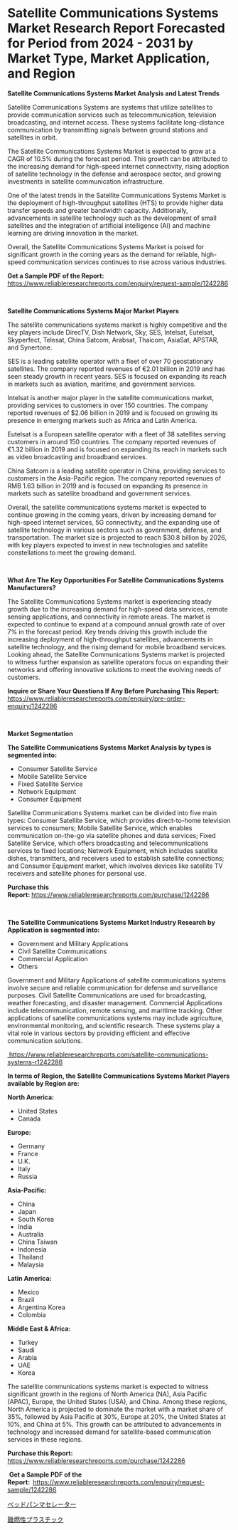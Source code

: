 <p><h1>Satellite Communications Systems Market Research Report Forecasted for Period from 2024 -  2031 by Market Type, Market Application, and Region</h1></p><p><strong>Satellite Communications Systems Market Analysis and Latest Trends</strong></p>
<p><p>Satellite Communications Systems are systems that utilize satellites to provide communication services such as telecommunication, television broadcasting, and internet access. These systems facilitate long-distance communication by transmitting signals between ground stations and satellites in orbit.</p><p>The Satellite Communications Systems Market is expected to grow at a CAGR of 10.5% during the forecast period. This growth can be attributed to the increasing demand for high-speed internet connectivity, rising adoption of satellite technology in the defense and aerospace sector, and growing investments in satellite communication infrastructure.</p><p>One of the latest trends in the Satellite Communications Systems Market is the deployment of high-throughput satellites (HTS) to provide higher data transfer speeds and greater bandwidth capacity. Additionally, advancements in satellite technology such as the development of small satellites and the integration of artificial intelligence (AI) and machine learning are driving innovation in the market.</p><p>Overall, the Satellite Communications Systems Market is poised for significant growth in the coming years as the demand for reliable, high-speed communication services continues to rise across various industries.</p></p>
<p><strong>Get a Sample PDF of the Report:&nbsp;</strong> <a href="https://www.reliableresearchreports.com/enquiry/request-sample/1242286">https://www.reliableresearchreports.com/enquiry/request-sample/1242286</a></p>
<p>&nbsp;</p>
<p><strong>Satellite Communications Systems Major Market Players</strong></p>
<p><p>The satellite communications systems market is highly competitive and the key players include DirecTV, Dish Network, Sky, SES, Intelsat, Eutelsat, Skyperfect, Telesat, China Satcom, Arabsat, Thaicom, AsiaSat, APSTAR, and Synertone.</p><p>SES is a leading satellite operator with a fleet of over 70 geostationary satellites. The company reported revenues of €2.01 billion in 2019 and has seen steady growth in recent years. SES is focused on expanding its reach in markets such as aviation, maritime, and government services.</p><p>Intelsat is another major player in the satellite communications market, providing services to customers in over 150 countries. The company reported revenues of $2.06 billion in 2019 and is focused on growing its presence in emerging markets such as Africa and Latin America.</p><p>Eutelsat is a European satellite operator with a fleet of 38 satellites serving customers in around 150 countries. The company reported revenues of €1.32 billion in 2019 and is focused on expanding its reach in markets such as video broadcasting and broadband services.</p><p>China Satcom is a leading satellite operator in China, providing services to customers in the Asia-Pacific region. The company reported revenues of RMB 1.63 billion in 2019 and is focused on expanding its presence in markets such as satellite broadband and government services.</p><p>Overall, the satellite communications systems market is expected to continue growing in the coming years, driven by increasing demand for high-speed internet services, 5G connectivity, and the expanding use of satellite technology in various sectors such as government, defense, and transportation. The market size is projected to reach $30.8 billion by 2026, with key players expected to invest in new technologies and satellite constellations to meet the growing demand.</p></p>
<p>&nbsp;</p>
<p><strong>What Are The Key Opportunities For Satellite Communications Systems Manufacturers?</strong></p>
<p><p>The Satellite Communications Systems market is experiencing steady growth due to the increasing demand for high-speed data services, remote sensing applications, and connectivity in remote areas. The market is expected to continue to expand at a compound annual growth rate of over 7% in the forecast period. Key trends driving this growth include the increasing deployment of high-throughput satellites, advancements in satellite technology, and the rising demand for mobile broadband services. Looking ahead, the Satellite Communications Systems market is projected to witness further expansion as satellite operators focus on expanding their networks and offering innovative solutions to meet the evolving needs of customers.</p></p>
<p><strong>Inquire or Share Your Questions If Any Before Purchasing This Report:</strong> <a href="https://www.reliableresearchreports.com/enquiry/pre-order-enquiry/1242286">https://www.reliableresearchreports.com/enquiry/pre-order-enquiry/1242286</a></p>
<p>&nbsp;</p>
<p><strong>Market Segmentation</strong></p>
<p><strong>The Satellite Communications Systems Market Analysis by types is segmented into:</strong></p>
<p><ul><li>Consumer Satellite Service</li><li>Mobile Satellite Service</li><li>Fixed Satellite Service</li><li>Network Equipment</li><li>Consumer Equipment</li></ul></p>
<p><p>Satellite Communications Systems market can be divided into five main types: Consumer Satellite Service, which provides direct-to-home television services to consumers; Mobile Satellite Service, which enables communication on-the-go via satellite phones and data services; Fixed Satellite Service, which offers broadcasting and telecommunications services to fixed locations; Network Equipment, which includes satellite dishes, transmitters, and receivers used to establish satellite connections; and Consumer Equipment market, which involves devices like satellite TV receivers and satellite phones for personal use.</p></p>
<p><strong>Purchase this Report:&nbsp;</strong><a href="https://www.reliableresearchreports.com/purchase/1242286">https://www.reliableresearchreports.com/purchase/1242286</a></p>
<p>&nbsp;</p>
<p><strong>The Satellite Communications Systems Market Industry Research by Application is segmented into:</strong></p>
<p><ul><li>Government and Military Applications</li><li>Civil Satellite Communications</li><li>Commercial Application</li><li>Others</li></ul></p>
<p><p>Government and Military Applications of satellite communications systems involve secure and reliable communication for defense and surveillance purposes. Civil Satellite Communications are used for broadcasting, weather forecasting, and disaster management. Commercial Applications include telecommunication, remote sensing, and maritime tracking. Other applications of satellite communications systems may include agriculture, environmental monitoring, and scientific research. These systems play a vital role in various sectors by providing efficient and effective communication solutions.</p></p>
<p><a href="https://www.reliableresearchreports.com/satellite-communications-systems-r1242286">&nbsp;https://www.reliableresearchreports.com/satellite-communications-systems-r1242286</a></p>
<p><strong>In terms of Region, the Satellite Communications Systems Market Players available by Region are:</strong></p>
<p>
    <p> <strong> North America: </strong>
        <ul>
            <li>United States</li>
            <li>Canada</li>
        </ul>
        </p> 
    <p> <strong> Europe: </strong>
        <ul>
            <li>Germany</li>
            <li>France</li>
            <li>U.K.</li>
            <li>Italy</li>
            <li>Russia</li>
        </ul>
        </p> 
    <p> <strong> Asia-Pacific: </strong>
        <ul>
            <li>China</li>
            <li>Japan</li>
            <li>South Korea</li>
            <li>India</li>
            <li>Australia</li>
            <li>China Taiwan</li>
            <li>Indonesia</li>
            <li>Thailand</li>
            <li>Malaysia</li>
        </ul>
        </p> 
    <p> <strong> Latin America: </strong>
        <ul>
            <li>Mexico</li>
            <li>Brazil</li>
            <li>Argentina Korea</li>
            <li>Colombia</li>
        </ul>
        </p> 
    <p> <strong> Middle East & Africa: </strong>
        <ul>
            <li>Turkey</li>
            <li>Saudi</li>
            <li>Arabia</li>
            <li>UAE</li>
            <li>Korea</li>
        </ul>
    </p>
    </p>
<p><p>The satellite communications systems market is expected to witness significant growth in the regions of North America (NA), Asia Pacific (APAC), Europe, the United States (USA), and China. Among these regions, North America is projected to dominate the market with a market share of 35%, followed by Asia Pacific at 30%, Europe at 20%, the United States at 10%, and China at 5%. This growth can be attributed to advancements in technology and increased demand for satellite-based communication services in these regions.</p></p>
<p><strong>Purchase this Report: </strong><a href="https://www.reliableresearchreports.com/purchase/1242286">https://www.reliableresearchreports.com/purchase/1242286</a></p>
<p>&nbsp;<strong>Get a Sample PDF of the Report:&nbsp;&nbsp;</strong><a href="https://www.reliableresearchreports.com/enquiry/request-sample/1242286">https://www.reliableresearchreports.com/enquiry/request-sample/1242286</a></p>
<p><strong></strong></p>
<p><p><a href="https://github.com/lababdou/Market-Research-Report-List-3/blob/main/939351320324.md">ベッドパンマセレーター</a></p><p><a href="https://medium.com/@orlohagenes_12279/%E7%82%8E%E7%97%87%E9%98%B2%E6%AD%A2%E6%80%A7%E3%83%97%E3%83%A9%E3%82%B9%E3%83%81%E3%83%83%E3%82%AF%E5%B8%82%E5%A0%B4%E8%A6%8F%E6%A8%A1%E3%81%AF-%E3%82%B0%E3%83%AD%E3%83%BC%E3%83%90%E3%83%AB%E7%94%A3%E6%A5%AD%E3%81%AB%E3%81%8A%E3%81%91%E3%82%8B%E6%9C%80%E9%81%A9%E3%81%AA%E3%83%9E%E3%83%BC%E3%82%B1%E3%83%86%E3%82%A3%E3%83%B3%E3%82%B0%E3%83%81%E3%83%A3%E3%83%8D%E3%83%AB%E3%82%92%E7%A4%BA%E3%81%97%E3%81%A6%E3%81%84%E3%81%BE%E3%81%99-c5495609526a">難燃性プラスチック</a></p></p>